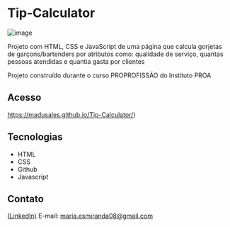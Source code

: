 # Tip-Calculator

![image](https://github.com/MaduSales/Tip-Calculator/assets/166547195/55ddd651-3a72-433b-85a8-fde95f900c7f)

Projeto com HTML, CSS e JavaScript de uma página que calcula gorjetas de garçons/bartenders por atributos como: qualidade de serviço, quantas pessoas atendidas e quantia gasta por clientes

Projeto construído durante o curso PROPROFISSÃO do Instituto PROA


## Acesso
https://madusales.github.io/Tip-Calculator/)

## Tecnologias
- HTML
- CSS
- Github
- Javascript

## Contato
[(LinkedIn)](www.linkedin.com/in/maria-eduarda-de-sales-78a04221b)
E-mail: maria.esmiranda08@gmail.com
